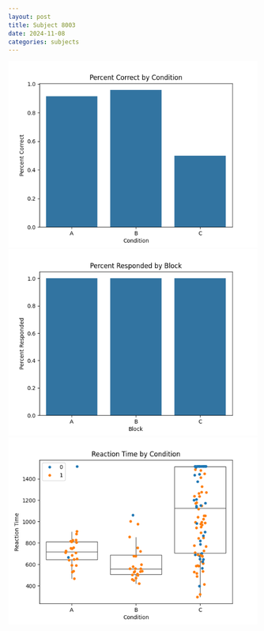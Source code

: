 ```yaml
---
layout: post
title: Subject 8003
date: 2024-11-08
categories: subjects
---
```


![](data/8003/run-14/8003_ATS_percent_correct.png)
![](data/8003/run-14/8003_ATS_percent_responded.png)
![](data/8003/run-14/8003_ATS_rt.png)
